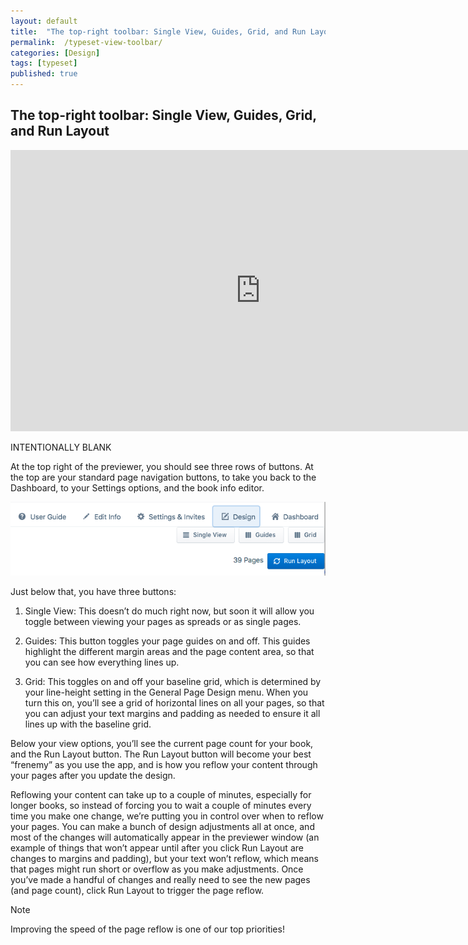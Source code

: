 ```yaml
---
layout: default
title:  "The top-right toolbar: Single View, Guides, Grid, and Run Layout"
permalink:  /typeset-view-toolbar/
categories: [Design]
tags: [typeset]
published: true
---
```


<section data-type="chapter" class="hsecchapter" data-hederis-type="hsecchapter" id="typeset-view-toolbar" data-pi-attrs="id: typeset-view-toolbar; data-tags: typeset;" role="doc-chapter" data-tags="typeset" data-author-name=" " data-book-title=" " title="The top-right toolbar: Single View, Guides, Grid, and Run Layout"><h1 data-hederis-type="hblkchaptitle" class="hblkchaptitle" id="pxXSgH2lJ">The top-right toolbar: Single View, Guides, Grid, and Run Layout</h1><iframe width="800" height="450" src="https://www.youtube.com/embed/uJFdCjW8Rl8" frameborder="0" allow="accelerometer;" encrypted-media="" gyroscope="" picture-in-picture="" allowfullscreen="" id="p71kKkNcl"></iframe><p data-embedded-html="true" id="pmPTCUug9">INTENTIONALLY BLANK</p><p class="hblkp" data-hederis-type="hblkp" id="pyiFMfte4">At the top right of the previewer, you should see three rows of buttons. At the top are your standard page navigation buttons, to take you back to the Dashboard, to your Settings options, and the book info editor.</p><img data-hederis-type="hblkimg" class="hblkimg" id="pDEB7StfK" src="/images/righttoolbar.png" data-img-src="righttoolbar.png"/><p class="hblkp" data-hederis-type="hblkp" id="pPqYDtGZm">Just below that, you have three buttons:</p><ol class="hwprnumlist" data-hederis-type="hwprnumlist" id="p84rLEL0f"><li class="hblkoli" data-hederis-type="hblkoli" id="li61rX6lC3"><p class="hblkoli" data-hederis-type="hblklip" id="puWQjKFiH">Single View: This doesn&#8217;t do much right now, but soon it will allow you toggle between viewing your pages as spreads or as single pages.</p></li><li class="hblkoli" data-hederis-type="hblkoli" id="lic5THbiVW"><p class="hblkoli" data-hederis-type="hblklip" id="pb3hJActK">Guides: This button toggles your page guides on and off. This guides highlight the different margin areas and the page content area, so that you can see how everything lines up.</p></li><li class="hblkoli" data-hederis-type="hblkoli" id="li2v7LQ4DS"><p class="hblkoli" data-hederis-type="hblklip" id="pxS4cEwdd">Grid: This toggles on and off your baseline grid, which is determined by your line-height setting in the General Page Design menu. When you turn this on, you&#8217;ll see a grid of horizontal lines on all your pages, so that you can adjust your text margins and padding as needed to ensure it all lines up with the baseline grid.</p></li></ol><p class="hblkp" data-hederis-type="hblkp" id="poTjL59bC">Below your view options, you&#8217;ll see the current page count for your book, and the Run Layout button. The Run Layout button will become your best &#8220;frenemy&#8221; as you use the app, and is how you reflow your content through your pages after you update the design.</p><p class="hblkp" data-hederis-type="hblkp" id="pok2TW1wN">Reflowing your content can take up to a couple of minutes, especially for longer books, so instead of forcing you to wait a couple of minutes every time you make one change, we&#8217;re putting you in control over when to reflow your pages. You can make a bunch of design adjustments all at once, and most of the changes will automatically appear in the previewer window (an example of things that won&#8217;t appear until after you click Run Layout are changes to margins and padding), but your text won&#8217;t reflow, which means that pages might run short or overflow as you make adjustments. Once you&#8217;ve made a handful of changes and really need to see the new pages (and page count), click Run Layout to trigger the page reflow.</p><aside class="hwprbox box" data-hederis-type="hwprbox" id="pK0MuwN01" data-type="sidebar"><p class="hblktype" data-hederis-type="hblktype" id="pSjE0pLK8">Note</p><p class="hblkp" data-hederis-type="hblkp" id="pbxqzuDV0">Improving the speed of the page reflow is one of our top priorities!</p></aside></section>